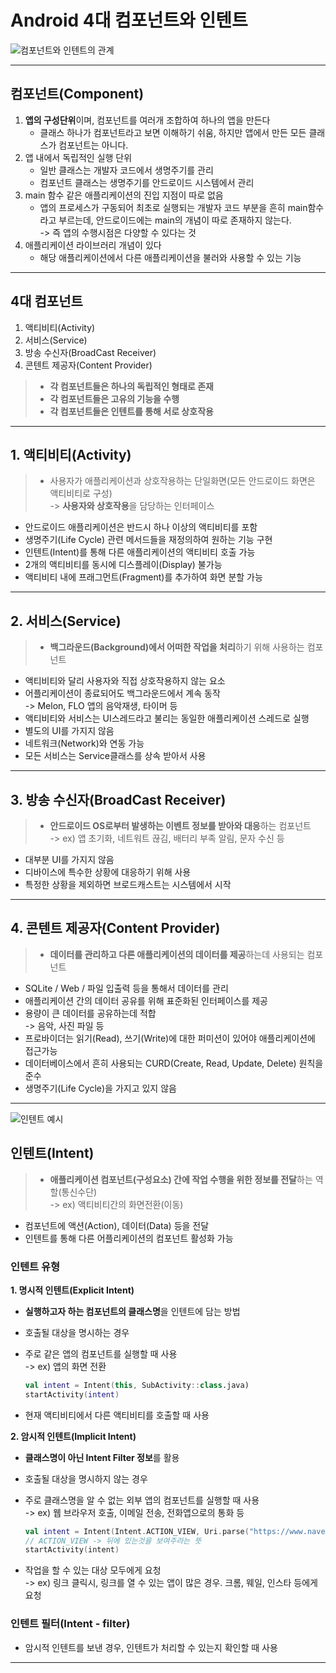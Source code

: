 # **Android 4대 컴포넌트와 인텐트**

![컴포넌트와 인텐트의 관계](https://velog.velcdn.com/images/yoosk5485/post/3af89656-e5e6-4d0a-abba-4cc4d43566a5/image.png)

***

## **컴포넌트(Component)**
1. **앱의 구성단위**이며, 컴포넌트를 여러개 조합하여 하나의 앱을 만든다
    - 클래스 하나가 컴포넌트라고 보면 이해하기 쉬움, 하지만 앱에서 만든 모든 클래스가 컴포넌트는 아니다.
2. 앱 내에서 독립적인 실행 단위
    - 일반 클래스는 개발자 코드에서 생명주기를 관리
    - 컴포넌트 클래스는 생명주기를 안드로이드 시스템에서 관리
3. main 함수 같은 애플리케이션의 진입 지점이 따로 없음
    - 앱의 프로세스가 구동되어 최초로 실행되는 개발자 코드 부분을 흔히 main함수라고 부르는데, 안드로이드에는 main의 개념이 따로 존재하지 않는다.  
    -> 즉 앱의 수행시점은 다양할 수 있다는 것
4. 애플리케이션 라이브러리 개념이 있다
    - 해당 애플리케이션에서 다른 애플리케이션을 불러와 사용할 수 있는 기능

***

## **4대 컴포넌트**
1. 액티비티(Activity)
2. 서비스(Service)
3. 방송 수신자(BroadCast Receiver)
4. 콘텐트 제공자(Content Provider)
> - **각 컴포넌트들은 하나의 독립적인 형태로 존재**
> - **각 컴포넌트들은 고유의 기능을 수행**
> - **각 컴포넌트들은 인텐트를 통해 서로 상호작용**

***

## **1. 액티비티(Activity)**
>- 사용자가 애플리케이션과 상호작용하는 단일화면(모든 안드로이드 화면은 액티비티로 구성)   
    -> **사용자와 상호작용**을 담당하는 인터페이스
- 안드로이드 애플리케이션은 반드시 하나 이상의 액티비티를 포함
- 생명주기(Life Cycle) 관련 메서드들을 재정의하여 원하는 기능 구현
- 인텐트(Intent)를 통해 다른 애플리케이션의 액티비티 호출 가능
- 2개의 액티비티를 동시에 디스플레이(Display) 불가능
- 액티비티 내에 프래그먼트(Fragment)를 추가하여 화면 분할 가능

***

## **2. 서비스(Service)**
> - **백그라운드(Background)에서 어떠한 작업을 처리**하기 위해 사용하는 컴포넌트
- 액티비티와 달리 사용자와 직접 상호작용하지 않는 요소
- 어플리케이션이 종료되어도 백그라운드에서 계속 동작   
    -> Melon, FLO 앱의 음악재생, 타이머 등
- 액티비티와 서비스는 UI스레드라고 불리는 동일한 애플리케이션 스레드로 실행
- 별도의 UI를 가지지 않음
- 네트워크(Network)와 연동 가능
- 모든 서비스는 Service클래스를 상속 받아서 사용

***

## **3. 방송 수신자(BroadCast Receiver)**
> - **안드로이드 OS로부터 발생하는 이벤트 정보를 받아와 대응**하는 컴포넌트   
    -> ex) 앱 초기화, 네트워트 끊김, 배터리 부족 알림, 문자 수신 등
- 대부분 UI를 가지지 않음
- 디바이스에 특수한 상황에 대응하기 위해 사용
- 특정한 상황을 제외하면 브로드캐스트는 시스템에서 시작

***

## **4. 콘텐트 제공자(Content Provider)**
> - **데이터를 관리하고 다른 애플리케이션의 데이터를 제공**하는데 사용되는 컴포넌트
- SQLite / Web / 파일 입출력 등을 통해서 데이터를 관리
- 애플리케이션 간의 데이터 공유를 위해 표준화된 인터페이스를 제공
- 용량이 큰 데이터를 공유하는데 적합   
-> 음악, 사진 파일 등
- 프로바이더는 읽기(Read), 쓰기(Write)에 대한 퍼미션이 있어야 애플리케이션에 접근가능
- 데이터베이스에서 흔히 사용되는 CURD(Create, Read, Update, Delete) 원칙을 준수
- 생명주기(Life Cycle)을 가지고 있지 않음

***

![인텐트 예시](https://www.vogella.com/tutorials/AndroidIntent/img/startactivityviaintent10.png)

## **인텐트(Intent)**
> - **애플리케이션 컴포넌트(구성요소) 간에 작업 수행을 위한 정보를 전달**하는 역할(통신수단)   
    -> ex) 액티비티간의 화면전환(이동)
- 컴포넌트에 액션(Action), 데이터(Data) 등을 전달
- 인텐트를 통해 다른 어플리케이션의 컴포넌트 활성화 가능

### **인텐트 유형**
**1. 명시적 인텐트(Explicit Intent)** 
-  **실행하고자 하는 컴포넌트의 클래스명**을 인텐트에 담는 방법
- 호출될 대상을 명시하는 경우
- 주로 같은 앱의 컴포넌트를 실행할 때 사용   
    -> ex) 앱의 화면 전환   
        
    ```kotlin
    val intent = Intent(this, SubActivity::class.java)
    startActivity(intent)
    ```

- 현재 액티비티에서 다른 액티비티를 호출할 때 사용
       
**2. 암시적 인텐트(Implicit Intent)**
- **클래스명이 아닌 Intent Filter 정보**를 활용
- 호출될 대상을 명시하지 않는 경우
- 주로 클래스명을 알 수 없는 외부 앱의 컴포넌트를 실행할 때 사용   
    -> ex) 웹 브라우저 호출, 이메일 전송, 전화앱으로의 통화 등

    ```kotlin
    val intent = Intent(Intent.ACTION_VIEW, Uri.parse("https://www.naver.com/"))
    // ACTION_VIEW -> 뒤에 있는것을 보여주라는 뜻
    startActivity(intent)
    ```
- 작업을 할 수 있는 대상 모두에게 요청   
-> ex) 링크 클릭시, 링크를 열 수 있는 앱이 많은 경우. 크롬, 웨일, 인스타 등에게 요청

### **인텐트 필터(Intent - filter)**
 - 암시적 인텐트를 보낸 경우, 인텐트가 처리할 수 있는지 확인할 때 사용

***